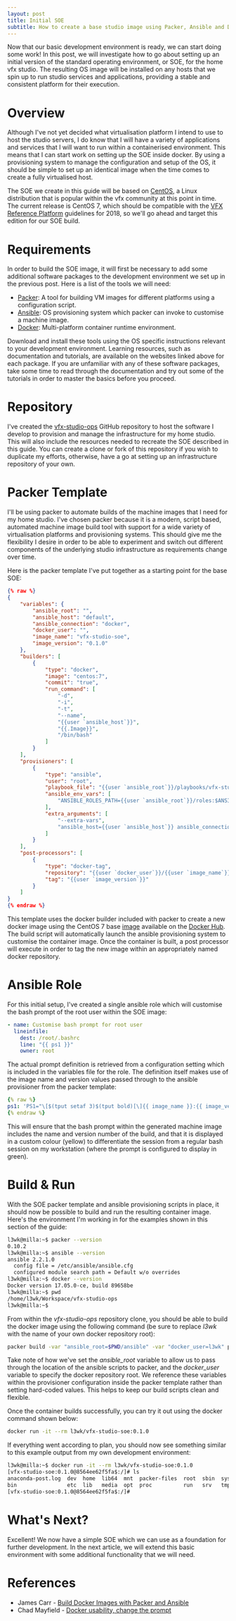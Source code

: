 ```yaml
---
layout: post
title: Initial SOE
subtitle: How to create a base studio image using Packer, Ansible and Docker.
---
```


Now that our basic development environment is ready, we can start doing some work! In this post, we will investigate how to go about setting up an initial version of the standard operating environment, or SOE, for the home vfx studio. The resulting OS image will be installed on any hosts that we spin up to run studio services and applications, providing a stable and consistent platform for their execution.

# Overview

Although I've not yet decided what virtualisation platform I intend to use to host the studio servers, I do know that I will have a variety of applications and services that I will want to run within a containerised environment. This means that I can start work on setting up the SOE inside docker. By using a provisioning system to manage the configuration and setup of the OS, it should be simple to set up an identical image when the time comes to create a fully virtualised host. 

The SOE we create in this guide will be based on [CentOS](https://www.centos.org/), a Linux distribution that is popular within the vfx community at this point in time. The current release is CentOS 7, which should be compatible with the [VFX Reference Platform](http://www.vfxplatform.com/) guidelines for 2018, so we'll go ahead and target this edition for our SOE build.

# Requirements 

In order to build the SOE image, it will first be necessary to add some additional software packages to the development environment we set up in the previous post. Here is a list of the tools we will need:

 - [Packer](https://www.packer.io/): A tool for building VM images for different platforms using a configuration script.
 - [Ansible](https://www.ansible.com/): OS provisioning system which packer can invoke to customise a machine image.
 - [Docker](https://www.docker.com/): Multi-platform container runtime environment.

Download and install these tools using the OS specific instructions relevant to your development environment. Learning resources, such as documentation and tutorials, are available on the websites linked above for each package. If you are unfamiliar with any of these software packages, take some time to read through the documentation and try out some of the tutorials in order to master the basics before you proceed.

# Repository 

I've created the [vfx-studio-ops](https://github.com/l3wk/vfx-studio-ops) GitHub repository to host the software I develop to provision and manage the infrastructure for my home studio. This will also include the resources needed to recreate the SOE described in this guide. You can create a clone or fork of this repository if you wish to duplicate my efforts, otherwise, have a go at setting up an infrastructure repository of your own.

# Packer Template 

I'll be using packer to automate builds of the machine images that I need for my home studio. I've chosen packer because it is a modern, script based, automated machine image build tool with support for a wide variety of virtualisation platforms and provisioning systems. This should give me the flexibility I desire in order to be able to experiment and switch out different components of the underlying studio infrastructure as requirements change over time.

Here is the packer template I've put together as a starting point for the base SOE:

```json
{% raw %}
{
    "variables": {
        "ansible_root": "",
        "ansible_host": "default",
        "ansible_connection": "docker",
        "docker_user": "",
        "image_name": "vfx-studio-soe",
        "image_version": "0.1.0"
    },
    "builders": [
        {
            "type": "docker",
            "image": "centos:7",
            "commit": "true",
            "run_command": [
                "-d",
                "-i",
                "-t",
                "--name",
                "{{user `ansible_host`}}",
                "{{.Image}}",
                "/bin/bash"
            ]
        }
    ],
    "provisioners": [
        {
            "type": "ansible",
            "user": "root",
            "playbook_file": "{{user `ansible_root`}}/playbooks/vfx-studio-soe.yml",
            "ansible_env_vars": [
                "ANSIBLE_ROLES_PATH={{user `ansible_root`}}/roles:$ANSIBLE_ROLES_PATH"
            ],
            "extra_arguments": [
                "--extra-vars",
                "ansible_host={{user `ansible_host`}} ansible_connection={{user `ansible_connection`}} image_name={{user `image_name`}} image_version={{user `image_version`}}"
            ]
        }
    ],
    "post-processors": [
        {
            "type": "docker-tag",
            "repository": "{{user `docker_user`}}/{{user `image_name`}}",
            "tag": "{{user `image_version`}}"
        }
    ]
}
{% endraw %}
```

This template uses the docker builder included with packer to create a new docker image using the CentOS 7 base [image](https://hub.docker.com/_/centos/) available on the [Docker Hub](https://hub.docker.com/). The build script will automatically launch the ansible provisioning system to customise the container image. Once the container is built, a post processor will execute in order to tag the new image within an appropriately named docker repository.

# Ansible Role

For this initial setup, I've created a single ansible role which will customise the bash prompt of the root user within the SOE image:

```yaml
- name: Customise bash prompt for root user
  lineinfile:
    dest: /root/.bashrc
    line: "{{ ps1 }}"
    owner: root
```

The actual prompt definition is retrieved from a configuration setting which is included in the variables file for the role. The definition itself makes use of the image name and version values passed through to the ansible provisioner from the packer template:

```yaml
{% raw %}
ps1: 'PS1="\[$(tput setaf 3)$(tput bold)[\]{{ image_name }}:{{ image_version }}@\\h$:\\w]#\[$(tput sgr0) \]"'
{% endraw %}
```

This will ensure that the bash prompt within the generated machine image includes the name and version number of the build, and that it is displayed in a custom colour (yellow) to differentiate the session from a regular bash session on my workstation (where the prompt is configured to display in green).

# Build & Run

With the SOE packer template and ansible provisioning scripts in place, it should now be possible to build and run the resulting container image. Here's the environment I'm working in for the examples shown in this section of the guide:

```bash
l3wk@milla:~$ packer --version
0.10.2
l3wk@milla:~$ ansible --version
ansible 2.2.1.0
  config file = /etc/ansible/ansible.cfg
  configured module search path = Default w/o overrides
l3wk@milla:~$ docker --version
Docker version 17.05.0-ce, build 89658be
l3wk@milla:~$ pwd
/home/l3wk/Workspace/vfx-studio-ops
l3wk@milla:~$
```

From within the *vfx-studio-ops* repository clone, you should be able to build the docker image using the following command (be sure to replace *l3wk* with the name of your own docker repository root):

```bash
packer build -var "ansible_root=$PWD/ansible" -var "docker_user=l3wk" packer/vfx-studio-soe/vfx-studio-soe.json
```

Take note of how we've set the *ansible_root* variable to allow us to pass through the location of the ansible scripts to packer, and the *docker_user* variable to specify the docker repository root. We reference these variables within the provisioner configuration inside the packer template rather than setting hard-coded values. This helps to keep our build scripts clean and flexible.

Once the container builds successfully, you can try it out using the docker command shown below:

```bash
docker run -it --rm l3wk/vfx-studio-soe:0.1.0
```

If everything went according to plan, you should now see something similar to this example output from my own development environment:

```bash
l3wk@milla:~$ docker run -it --rm l3wk/vfx-studio-soe:0.1.0
[vfx-studio-soe:0.1.0@8564ee62f5fa$:/]# ls
anaconda-post.log  dev  home  lib64  mnt  packer-files  root  sbin  sys  usr
bin                etc  lib   media  opt  proc          run   srv   tmp  var
[vfx-studio-soe:0.1.0@8564ee62f5fa$:/]# 
```

# What's Next? 

Excellent! We now have a simple SOE which we can use as a foundation for further development. In the next article, we will extend this basic environment with some additional functionality that we will need.

# References

 * James Carr - [Build Docker Images with Packer and Ansible](https://blog.james-carr.org/build-docker-images-with-packer-and-ansible-3f40b734ef4f)
 * Chad Mayfield - [Docker usability, change the prompt](https://chadmayfield.com/2016/06/17/docker-prompt-change/)



